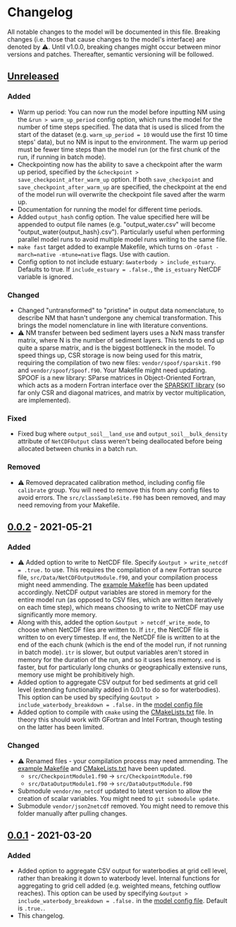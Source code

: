 # Changelog

All notable changes to the model will be documented in this file. Breaking changes (i.e. those that cause changes to the model's interface) are denoted by ⚠️. Until v1.0.0, breaking changes might occur between minor versions and patches. Thereafter, semantic versioning will be followed.

## [Unreleased]

### Added

- Warm up period: You can now run the model before inputting NM using the `&run > warm_up_period` config option, which runs the model for the number of time steps specified. The data that is used is sliced from the start of the dataset (e.g. `warm_up_period = 10` would use the first 10 time steps' data), but no NM is input to the environment. The warm up period must be fewer time steps than the model run (or the first chunk of the run, if running in batch mode).
- Checkpointing now has the ability to save a checkpoint after the warm up period, specified by the `&checkpoint > save_checkpoint_after_warm_up` option. If both `save_checkpoint` and `save_checkpoint_after_warm_up` are specified, the checkpoint at the end of the model run will overwrite the checkpoint file saved after the warm up.
- Documentation for running the model for different time periods.
- Added `output_hash` config option. The value specified here will be appended to output file names (e.g. "output_water.csv" will become "output_water{output_hash}.csv"). Particularly useful when performing parallel model runs to avoid multiple model runs writing to the same file.
- `make fast` target added to example Makefile, which turns on `-Ofast -march=native -mtune=native` flags. Use with caution.
- Config option to not include estuary: `&waterbody > include_estuary`. Defaults to true. If `include_estuary = .false.`, the `is_estuary` NetCDF variable is ignored.

### Changed

- Changed "untransformed" to "pristine" in output data nomenclature, to describe NM that hasn't undergone any chemical transformation. This brings the model nomenclature in line with literature conventions.
- ⚠️ NM transfer between bed sediment layers uses a NxN mass transfer matrix, where N is the number of sediment layers. This tends to end up quite a sparse matrix, and is the biggest bottleneck in the model. To speed things up, CSR storage is now being used for this matrix, requiring the compilation of two new files: `vendor/spoof/sparskit.f90` and `vendor/spoof/Spoof.f90`. Your Makefile might need updating. SPOOF is a new library: SParse matrices in Object-Oriented Fortran, which acts as a modern Fortran interface over the [SPARSKIT library](https://www-users.cse.umn.edu/~saad/software/SPARSKIT/) (so far only CSR and diagonal matrices, and matrix by vector multiplication, are implemented). 

### Fixed

- Fixed bug where `output_soil__land_use` and `output_soil__bulk_density` attribute of `NetCDFOutput` class weren't being deallocated before being allocated between chunks in a batch run.

### Removed

- ️️⚠️ Removed depracated calibration method, including config file `calibrate` group. You will need to remove this from any config files to avoid errors. The `src/classSampleSite.f90` has been removed, and may need removing from your Makefile.

## [0.0.2] - 2021-05-21

### Added

- ⚠️ Added option to write to NetCDF file. Specify `&output > write_netcdf = .true.` to use. This requires the compilation of a new Fortran source file, `src/Data/NetCDFOutputModule.f90`, and your compilation process might need ammending. The [example Makefile](./Makefile.example) has been updated accordingly. NetCDF output variables are stored in memory for the entire model run (as opposed to CSV files, which are written iteratively on each time step), which means choosing to write to NetCDF may use significantly more memory. 
- Along with this, added the option `&output > netcdf_write_mode`, to choose when NetCDF files are written to. If `itr`, the NetCDF file is written to on every timestep. If `end`, the NetCDF file is written to at the end of the each chunk (which is the end of the model run, if not running in batch mode). `itr` is slower, but output variables aren't stored in memory for the duration of the run, and so it uses less memory. `end` is faster, but for particularly long chunks or geographically extensive runs, memory use might be prohibitively high.
- Added option to aggregate CSV output for bed sediments at grid cell level (extending functionality added in 0.0.1 to do so for waterbodies). This option can be used by specifying `&output > include_waterbody_breakdown = .false.` in the [model config file](./config.example/config.example.nml)
- Added option to compile with `cmake` using the [CMakeLists.txt](./CMakeLists.txt) file. In theory this should work with GFortran and Intel Fortran, though testing on the latter has been limited.

### Changed

- ⚠️ Renamed files - your compilation process may need ammending. The [example Makefile](./Makefile.example) and [CMakeLists.txt](./CMakeLists.txt) have been updated.
    - `src/CheckpointModule1.f90` → `src/CheckpointModule.f90`
    - `src/DataOutputModule1.f90` → `src/DataOutputModule.f90`
- Submodule `vendor/mo_netcdf` updated to latest version to allow the creation of scalar variables. You might need to `git submodule update`.
- Submodule `vendor/json2netcdf` removed. You might need to remove this folder manually after pulling changes.

## [0.0.1] - 2021-03-20

### Added

- Added option to aggregate CSV output for waterbodies at grid cell level, rather than breaking it down to waterbody level. Internal functions for aggregating to grid cell added (e.g. weighted means, fetching outflow reaches). This option can be used by specifying `&output > include_waterbody_breakdown = .false.` in the [model config file](./config.example/config.example.nml). Default is `.true.`.
- This changelog.

[unreleased]: https://github.com/nerc-ceh/nanofase/compare/0.0.2...HEAD
[0.0.2]: https://github.com/nerc-ceh/nanofase/releases/tag/0.0.2
[0.0.1]: https://github.com/nerc-ceh/nanofase/releases/tag/0.0.1

